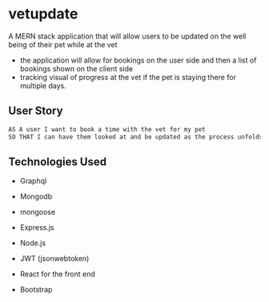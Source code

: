 # vetupdate

A MERN stack application that will allow users to be updated on the well being of their pet while at the vet
- the application will allow for bookings on the user side and then a list of bookings shown on the client side
- tracking visual of progress at the vet if the pet is staying there for multiple days.

## User Story
```md
AS A user I want to book a time with the vet for my pet
SO THAT I can have them looked at and be updated as the process unfolds.
```

## Technologies Used

* Graphql
* Mongodb
* mongoose
* Express.js
* Node.js
* JWT (jsonwebtoken)

* React for the front end
* Bootstrap

